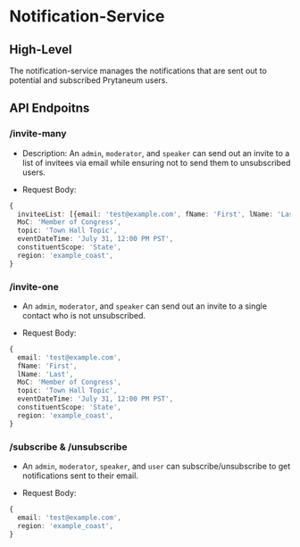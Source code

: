 # Notification-Service

## High-Level

The notification-service manages the notifications that are sent out to potential and subscribed Prytaneum users.

## API Endpoitns

### /invite-many

-   Description: An `admin`, `moderator`, and `speaker` can send out an invite to a list of invitees via email while ensuring not to send them to unsubscribed users.

-   Request Body:

```typescript
{
  inviteeList: [{email: 'test@example.com', fName: 'First', lName: 'Last' }];
  MoC: 'Member of Congress',
  topic: 'Town Hall Topic',
  eventDateTime: 'July 31, 12:00 PM PST',
  constituentScope: 'State',
  region: 'example_coast',
}
```

### /invite-one

-   An `admin`, `moderator`, and `speaker` can send out an invite to a single contact who is not unsubscribed.

-   Request Body:

```typescript
{
  email: 'test@example.com',
  fName: 'First',
  lName: 'Last',
  MoC: 'Member of Congress',
  topic: 'Town Hall Topic',
  eventDateTime: 'July 31, 12:00 PM PST',
  constituentScope: 'State',
  region: 'example_coast',
}
```

### /subscribe & /unsubscribe

-   An `admin`, `moderator`, `speaker`, and `user` can subscribe/unsubscribe to get notifications sent to their email.

-   Request Body:

```typescript
{
  email: 'test@example.com',
  region: 'example_coast',
}
```
